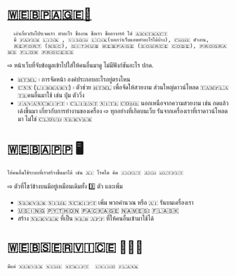 # ​[🇼​​🇪​​🇧​​🇵​​🇦​​🇬​​🇪​ 📱](https://nxxk23.github.io/test_webpage/index.html)
```
  เล่าเกี่ยวกับโปรเจคเรา ทำอะไร ชื่องาน ชื่อเรา ชื่ออาจารย์ ใส่ ​🇦​​🇧​​🇸​​🇹​​🇷​​🇦​​🇨​​🇹​ 
  มี ​🇵​​🇦​​🇵​​🇪​​🇷​ ​🇱​​🇮​​🇳​​🇰​ , ​🇻​​🇮​​🇩​​🇪​​🇴​ ​🇱​​🇮​​🇳​​🇰​(บอกว่าเว็บแอพทำอะไรได้บ้าง), ​🇨​​🇴​​🇩​​🇪​ ตัวงาน, 
  ​🇷​​🇪​​🇵​​🇴​​🇷​​🇹​ (​🇳​​🇸​​🇨​), ​🇬​​🇮​​🇹​​🇭​​🇺​​🇧​ ​🇼​​🇪​​🇧​​🇵​​🇦​​🇬​​🇪​ (​🇸​​🇴​​🇺​​🇷​​🇨​​🇪​ ​🇨​​🇴​​🇩​​🇪​), ​🇵​​🇷​​🇴​​🇬​​🇷​​🇦​​🇲​​🇸​ ​🇫​​🇱​​🇴​​🇼​ ​🇵​​🇷​​🇴​​🇨​​🇪​​🇸​​🇸​
```
  ⇨ หน้าเว็บที่จับข้อมูลเข้าไปใส่ให้คนอื่นมาดู ไม่มีฟังก์ชันอะไร ปกด.
 * ​🇭​​🇹​​🇲​​🇱​ ⦂ การจัดหน้า องค์ประกอบอะไรอยู่ตรงไหน 
 * ​🇨​​🇸​​🇸​ (​🇱​​🇮​​🇧​​🇷​​🇦​​🇷​​🇾​) ⦂ ตัวช่วย ​🇭​​🇹​​🇲​​🇱​ เพื่อจัดให้สวยงาม ส่วนใหญ่ดาวน์โหลด ​🇹​​🇦​​🇲​​🇵​​🇱​​🇦​​🇹​​🇪​ คนอื่นมาใช้ เช่น ปุ่ม ตัววิ่ง
 * ​🇯​​🇦​​🇻​​🇦​​🇸​​🇨​​🇷​​🇮​​🇵​​🇹​ ⦂ ​🇨​​🇱​​🇮​​🇪​​🇳​​🇹​ ​🇸​​🇮​​🇹​​🇪​ ​🇨​​🇴​​🇩​​🇪​ นอกเหนือจากความสวยงาม เช่น กดแล้วเด้งขึ้นมา เกี่ยวกับการทำงานของเครื่อง
  ⇨ ทุกอย่างที่เกิดบนเว็บ รันจากเครื่องเราที่เราดาวน์โหลดมา ไม่ใช่ ​🇨​​🇱​​🇴​​🇺​​🇩​ ​🇸​​🇪​​🇷​​🇻​​🇪​​🇷​

# ​🇼​​🇪​​🇧​​🇦​​🇵​​🇵​ 🖥️ 
  `ให้คนอื่นใช้ระบบที่เราสร้างขึ้นมาได้ เช่น ​🇦​​🇮​ โรคไต คิด ​🇮​​🇳​​🇵​​🇺​​🇹​ ​🇦​​🇳​​🇩​ ​🇴​​🇺​​🇹​​🇵​​🇺​​🇹​` 
   
   ⇨ ตัวที่โชว์ข้างบนมีอยู่เหมือนเดิมทั้ง 3️⃣ ตัว และเพิ่ม 
 * ​🇸​​🇪​​🇷​​🇻​​🇪​​🇷​ ​🇸​​🇮​​🇩​​🇪​ ​🇸​​🇨​​🇷​​🇮​​🇵​​🇹​ เพิ่ม พวกคำนวณ หรือ ​🇦​​🇮​ รันบนเครื่องเรา
 * ​🇺​​🇸​​🇮​​🇳​​🇬​ ​🇵​​🇾​​🇹​​🇭​​🇴​​🇳​ ​🇵​​🇦​​🇨​​🇰​​🇦​​🇬​​🇪​ ​🇳​​🇦​​🇲​​🇪​​🇸​⦂ ​🇫​​🇱​​🇦​​🇸​​🇰​
 * สร้าง ​🇸​​🇪​​🇷​​🇻​​🇪​​🇷​ ที่เป็น ​🇼​​🇪​​🇧​ ​🇦​​🇵​​🇵​ ที่ให้คนอื่นเข้ามาใช้ได้

# ​🇼​​🇪​​🇧​​🇸​​🇪​​🇷​​🇻​​🇮​​🇨​​🇪​ 👨🏻‍💻
  `มีแค่ ​🇸​​🇪​​🇷​​🇻​​🇪​​🇷​ ​🇸​​🇮​​🇩​​🇪​ ​🇸​​🇨​​🇷​​🇮​​🇵​​🇹​  ​🇺​​🇸​​🇮​​🇳​​🇬​ ​🇫​​🇱​​🇦​​🇸​​🇰​`

  
